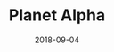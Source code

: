 ---
layout: album
date: 2018-09-04
title: Planet Alpha
developer: Planet Alpha ApS
card-image: 13
card-offset: 0
banner-image: 7
banner-offset: 0
---
